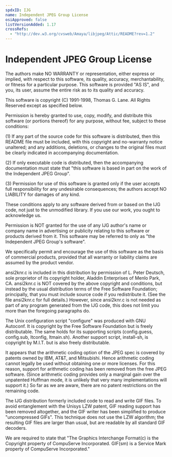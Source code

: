 ```yaml
---
spdxID: IJG
name: Independent JPEG Group License
osiApproved: false
listVersionAdded: 1.17
crossRefs: 
  - "http://dev.w3.org/cvsweb/Amaya/libjpeg/Attic/README?rev=1.2"
---
```


# Independent JPEG Group License

The authors make NO WARRANTY or representation, either express or implied, with respect to this software, its quality, accuracy, merchantability, or fitness for a particular purpose. This software is provided "AS IS", and you, its user, assume the entire risk as to its quality and accuracy.

This software is copyright (C) 1991-1998, Thomas G. Lane. All Rights Reserved except as specified below.

Permission is hereby granted to use, copy, modify, and distribute this software (or portions thereof) for any purpose, without fee, subject to these conditions:

(1) If any part of the source code for this software is distributed, then this README file must be included, with this copyright and no-warranty notice unaltered; and any additions, deletions, or changes to the original files must be clearly indicated in accompanying documentation.

(2) If only executable code is distributed, then the accompanying documentation must state that "this software is based in part on the work of the Independent JPEG Group".

(3) Permission for use of this software is granted only if the user accepts full responsibility for any undesirable consequences; the authors accept NO LIABILITY for damages of any kind.

These conditions apply to any software derived from or based on the IJG code, not just to the unmodified library. If you use our work, you ought to acknowledge us.

Permission is NOT granted for the use of any IJG author's name or company name in advertising or publicity relating to this software or products derived from it. This software may be referred to only as "the Independent JPEG Group's software".

We specifically permit and encourage the use of this software as the basis of commercial products, provided that all warranty or liability claims are assumed by the product vendor.

ansi2knr.c is included in this distribution by permission of L. Peter Deutsch, sole proprietor of its copyright holder, Aladdin Enterprises of Menlo Park, CA. ansi2knr.c is NOT covered by the above copyright and conditions, but instead by the usual distribution terms of the Free Software Foundation; principally, that you must include source code if you redistribute it. (See the file ansi2knr.c for full details.) However, since ansi2knr.c is not needed as part of any program generated from the IJG code, this does not limit you more than the foregoing paragraphs do.

The Unix configuration script "configure" was produced with GNU Autoconf. It is copyright by the Free Software Foundation but is freely distributable. The same holds for its supporting scripts (config.guess, config.sub, ltconfig, ltmain.sh). Another support script, install-sh, is copyright by M.I.T. but is also freely distributable.

It appears that the arithmetic coding option of the JPEG spec is covered by patents owned by IBM, AT&T, and Mitsubishi. Hence arithmetic coding cannot legally be used without obtaining one or more licenses. For this reason, support for arithmetic coding has been removed from the free JPEG software. (Since arithmetic coding provides only a marginal gain over the unpatented Huffman mode, it is unlikely that very many implementations will support it.) So far as we are aware, there are no patent restrictions on the remaining code.

The IJG distribution formerly included code to read and write GIF files. To avoid entanglement with the Unisys LZW patent, GIF reading support has been removed altogether, and the GIF writer has been simplified to produce "uncompressed GIFs". This technique does not use the LZW algorithm; the resulting GIF files are larger than usual, but are readable by all standard GIF decoders.

We are required to state that "The Graphics Interchange Format(c) is the Copyright property of CompuServe Incorporated. GIF(sm) is a Service Mark property of CompuServe Incorporated."
